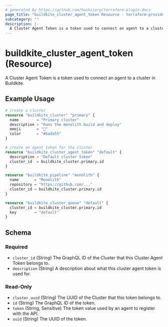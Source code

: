 ```yaml
---
# generated by https://github.com/hashicorp/terraform-plugin-docs
page_title: "buildkite_cluster_agent_token Resource - terraform-provider-buildkite"
subcategory: ""
description: |-
  A Cluster Agent Token is a token used to connect an agent to a cluster in Buildkite.
---
```


# buildkite_cluster_agent_token (Resource)

A Cluster Agent Token is a token used to connect an agent to a cluster in Buildkite.

## Example Usage

```terraform
# create a cluster
resource "buildkite_cluster" "primary" {
  name        = "Primary cluster"
  description = "Runs the monolith build and deploy"
  emoji       = "🚀"
  color       = "#bada55"
}

# create an agent token for the cluster
resource "buildkite_cluster_agent_token" "default" {
  description = "Default cluster token"
  cluster_id  = buildkite_cluster.primary.id
}

resource "buildkite_pipeline" "monolith" {
  name       = "Monolith"
  repository = "https://github.com/..."
  cluster_id = buildkite_cluster.primary.id
}

resource "buildkite_cluster_queue" "default" {
  cluster_id = buildkite_cluster.primary.id
  key        = "default"
}
```

<!-- schema generated by tfplugindocs -->
## Schema

### Required

- `cluster_id` (String) The GraphQL ID of the Cluster that this Cluster Agent Token belongs to.
- `description` (String) A description about what this cluster agent token is used for.

### Read-Only

- `cluster_uuid` (String) The UUID of the Cluster that this token belongs to.
- `id` (String) The GraphQL ID of the token.
- `token` (String, Sensitive) The token value used by an agent to register with the API.
- `uuid` (String) The UUID of the token.
